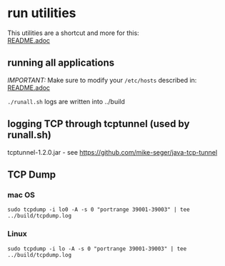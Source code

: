 # run utilities

This utilities are a shortcut and more for this:  
[README.adoc](../samples/boot/oauth2-integration/README.adoc)
 
## running all applications
*IMPORTANT:* Make sure to modify your `/etc/hosts` described in: [README.adoc](../samples/boot/oauth2-integration/README.adoc)  

`./runall.sh`
logs are written into ../build

## logging TCP through tcptunnel (used by runall.sh)
tcptunnel-1.2.0.jar - see https://github.com/mike-seger/java-tcp-tunnel

## TCP Dump

### mac OS
`sudo tcpdump -i lo0 -A -s 0 "portrange 39001-39003" | tee ../build/tcpdump.log`

### Linux
`sudo tcpdump -i lo -A -s 0 "portrange 39001-39003" | tee ../build/tcpdump.log`

